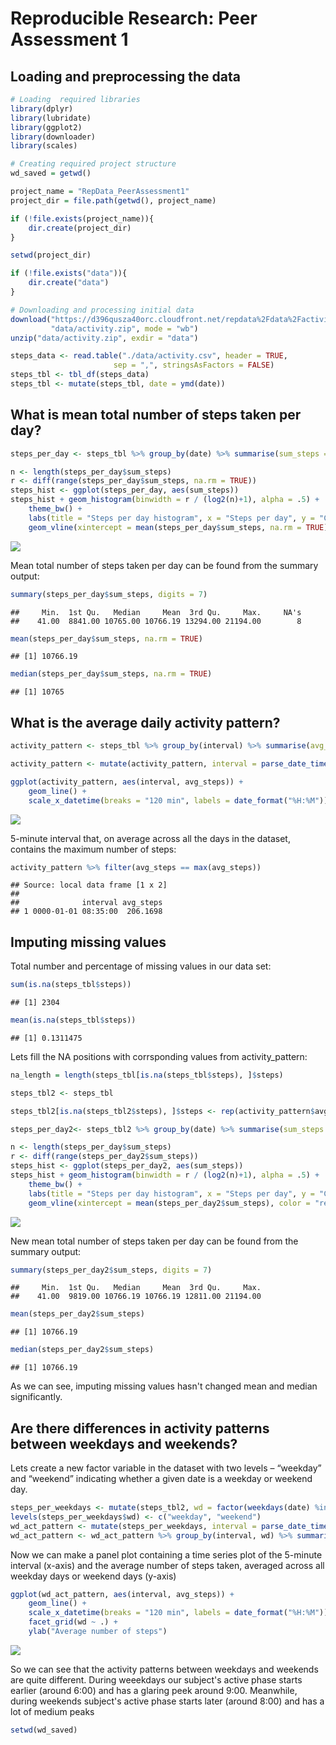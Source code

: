 # Reproducible Research: Peer Assessment 1


## Loading and preprocessing the data


```r
# Loading  required libraries
library(dplyr)
library(lubridate)
library(ggplot2)
library(downloader)
library(scales)
```


```r
# Creating required project structure
wd_saved = getwd()

project_name = "RepData_PeerAssessment1"
project_dir = file.path(getwd(), project_name)

if (!file.exists(project_name)){
    dir.create(project_dir)
}

setwd(project_dir)

if (!file.exists("data")){
    dir.create("data")
}
```

```r
# Downloading and processing initial data
download("https://d396qusza40orc.cloudfront.net/repdata%2Fdata%2Factivity.zip", 
         "data/activity.zip", mode = "wb")
unzip("data/activity.zip", exdir = "data")
```

```r
steps_data <- read.table("./data/activity.csv", header = TRUE,
                       sep = ",", stringsAsFactors = FALSE)
steps_tbl <- tbl_df(steps_data)
steps_tbl <- mutate(steps_tbl, date = ymd(date))
```


## What is mean total number of steps taken per day?

```r
steps_per_day <- steps_tbl %>% group_by(date) %>% summarise(sum_steps = sum(steps))

n <- length(steps_per_day$sum_steps)
r <- diff(range(steps_per_day$sum_steps, na.rm = TRUE))
steps_hist <- ggplot(steps_per_day, aes(sum_steps))
steps_hist + geom_histogram(binwidth = r / (log2(n)+1), alpha = .5) + 
    theme_bw() + 
    labs(title = "Steps per day histogram", x = "Steps per day", y = "Count") + 
    geom_vline(xintercept = mean(steps_per_day$sum_steps, na.rm = TRUE), color = "red")
```

![](PA1_template_files/figure-html/unnamed-chunk-5-1.png) 
<p> Mean total number of steps taken per day can be found from the summary output: </p>

```r
summary(steps_per_day$sum_steps, digits = 7)
```

```
##     Min.  1st Qu.   Median     Mean  3rd Qu.     Max.     NA's 
##    41.00  8841.00 10765.00 10766.19 13294.00 21194.00        8
```

```r
mean(steps_per_day$sum_steps, na.rm = TRUE)
```

```
## [1] 10766.19
```

```r
median(steps_per_day$sum_steps, na.rm = TRUE)
```

```
## [1] 10765
```


## What is the average daily activity pattern?

```r
activity_pattern <- steps_tbl %>% group_by(interval) %>% summarise(avg_steps = mean(steps, na.rm = TRUE))

activity_pattern <- mutate(activity_pattern, interval = parse_date_time(sprintf("%04d", interval), "%H%M"))

ggplot(activity_pattern, aes(interval, avg_steps)) + 
    geom_line() + 
    scale_x_datetime(breaks = "120 min", labels = date_format("%H:%M"))
```

![](PA1_template_files/figure-html/unnamed-chunk-7-1.png) 
<p>5-minute interval that, on average across all the days in the dataset, contains the maximum number of steps:</p>

```r
activity_pattern %>% filter(avg_steps == max(avg_steps))
```

```
## Source: local data frame [1 x 2]
## 
##              interval avg_steps
## 1 0000-01-01 08:35:00  206.1698
```
## Imputing missing values

<p> Total number and percentage of missing values in our data set: </p>

```r
sum(is.na(steps_tbl$steps))
```

```
## [1] 2304
```

```r
mean(is.na(steps_tbl$steps))
```

```
## [1] 0.1311475
```
Lets fill the NA positions with corrsponding values from activity_pattern:

```r
na_length = length(steps_tbl[is.na(steps_tbl$steps), ]$steps)

steps_tbl2 <- steps_tbl

steps_tbl2[is.na(steps_tbl2$steps), ]$steps <- rep(activity_pattern$avg_steps, length.out = na_length)
```

```r
steps_per_day2<- steps_tbl2 %>% group_by(date) %>% summarise(sum_steps = sum(steps))

n <- length(steps_per_day$sum_steps)
r <- diff(range(steps_per_day2$sum_steps))
steps_hist <- ggplot(steps_per_day2, aes(sum_steps))
steps_hist + geom_histogram(binwidth = r / (log2(n)+1), alpha = .5) + 
    theme_bw() + 
    labs(title = "Steps per day histogram", x = "Steps per day", y = "Count") + 
    geom_vline(xintercept = mean(steps_per_day2$sum_steps), color = "red")
```

![](PA1_template_files/figure-html/unnamed-chunk-11-1.png) 
<p> New mean total number of steps taken per day can be found from the summary output: </p>

```r
summary(steps_per_day2$sum_steps, digits = 7)
```

```
##     Min.  1st Qu.   Median     Mean  3rd Qu.     Max. 
##    41.00  9819.00 10766.19 10766.19 12811.00 21194.00
```

```r
mean(steps_per_day2$sum_steps)
```

```
## [1] 10766.19
```

```r
median(steps_per_day2$sum_steps)
```

```
## [1] 10766.19
```
<p> As we can see, imputing missing values hasn't changed mean and median significantly.

## Are there differences in activity patterns between weekdays and weekends?

<p>Lets create a new factor variable in the dataset with two levels – “weekday” and “weekend” indicating whether a given date is a weekday or weekend day.</p>

```r
steps_per_weekdays <- mutate(steps_tbl2, wd = factor(weekdays(date) %in% c("Sunday", "Saturday")))
levels(steps_per_weekdays$wd) <- c("weekday", "weekend")
wd_act_pattern <- mutate(steps_per_weekdays, interval = parse_date_time(sprintf("%04d", interval), "%H%M"))
wd_act_pattern <- wd_act_pattern %>% group_by(interval, wd) %>% summarise(avg_steps = mean(steps))
```
<p>Now we can make a panel plot containing a time series plot of the 5-minute interval (x-axis) and the average number of steps taken, averaged across all weekday days or weekend days (y-axis)</p>

```r
ggplot(wd_act_pattern, aes(interval, avg_steps)) +
    geom_line() +
    scale_x_datetime(breaks = "120 min", labels = date_format("%H:%M")) +
    facet_grid(wd ~ .) +
    ylab("Average number of steps")
```

![](PA1_template_files/figure-html/unnamed-chunk-14-1.png) 
<p>So we can see that the activity patterns between weekdays and weekends are quite different. During weeekdays our subject's active phase starts earlier (around 6:00) and has a glaring peek around 9:00. Meanwhile, during weekends subject's active phase starts later (around 8:00) and has a lot of medium peaks</p>

```r
setwd(wd_saved)
```
